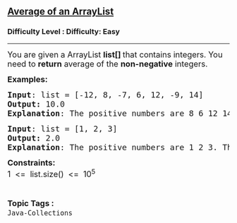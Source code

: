 <h2><a href="https://www.geeksforgeeks.org/problems/average-of-an-arraylist--141628/1?page=1&status=unsolved&sortBy=accuracy">Average of an ArrayList</a></h2><h3>Difficulty Level : Difficulty: Easy</h3><hr><div class="problems_problem_content__Xm_eO"><p><span style="font-size: 18px;">You are given a ArrayList&nbsp;<strong>list[] </strong>that contains integers. You need to <strong>return</strong> average&nbsp;of the <strong>non-negative</strong> integers.</span></p>
<p><span style="font-size: 18px;"><strong>Examples:</strong></span> <span style="font-size: 18px;"><strong> </strong></span></p>
<pre><span style="font-size: 18px;"><strong>Input</strong>: list = [-12, 8, -7, 6, 12, -9, 14]
<strong>Output: </strong>10.0
<strong>Explanation</strong>: The positive numbers are 8 6 12 14. The sum is 8+6+12+14 = 40, Average = 40/4 = 10.0</span></pre>
<pre><span style="font-size: 18px;"><strong>Input</strong>: list = [1, 2, 3]
<strong>Output:</strong> 2.0
<strong>Explanation</strong>: The positive numbers are 1 2 3. The sum is 1+2+3 = 6, Average = 6/3 = 2.0<br></span></pre>
<p><strong><span style="font-size: 18px;">Constraints:<br></span></strong><span style="font-size: 18px;">1 &nbsp;&lt;= &nbsp;list.size() &nbsp;&lt;= &nbsp;10</span><span style="font-size: 18px;"><sup>5</sup></span></p></div><br><p><span style=font-size:18px><strong>Topic Tags : </strong><br><code>Java-Collections</code>&nbsp;
